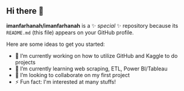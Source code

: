 ## Hi there 👋

**imanfarhanah/imanfarhanah** is a ✨ _special_ ✨ repository because its `README.md` (this file) appears on your GitHub profile.

Here are some ideas to get you started:

- 🔭 I’m currently working on how to utilize GitHub and Kaggle to do projects
- 🌱 I’m currently learning web scraping, ETL, Power BI/Tableau
- 👯 I’m looking to collaborate on my first project
- ⚡ Fun fact: I'm interested at many stuffs!
